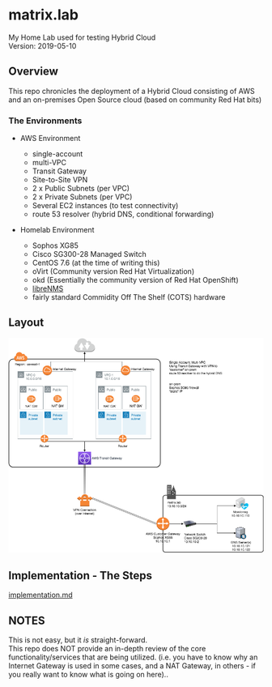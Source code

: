 # matrix.lab
My Home Lab used for testing Hybrid Cloud  
Version: 2019-05-10

## Overview
This repo chronicles the deployment of a Hybrid Cloud consisting of AWS and an on-premises Open Source cloud (based on community Red Hat bits)  
### The Environments
* AWS Environment 
  * single-account 
  * multi-VPC 
  * Transit Gateway
  * Site-to-Site VPN
  * 2 x Public Subnets (per VPC)
  * 2 x Private Subnets (per VPC)
  * Several EC2 instances (to test connectivity)
  * route 53 resolver (hybrid DNS, conditional forwarding)


* Homelab Environment
  * Sophos XG85
  * Cisco SG300-28 Managed Switch
  * CentOS 7.6 (at the time of writing this)
  * oVirt (Community version Red Hat Virtualization)
  * okd (Essentially the community version of Red Hat OpenShift)
  * [libreNMS](https://www.librenms.org/) 
  * fairly standard Commidity Off The Shelf (COTS) hardware

## Layout
![Hybrid-Single_Account.png](Images/Hybrid-Single_Account.png)

## Implementation - The Steps
[implementation.md](implementation.md)

## NOTES
This is not easy, but it *is* straight-forward.  
This repo does NOT provide an in-depth review of the core functionality/services that are being utilized.  (i.e. you have to know why an Internet Gateway is used in some cases, and a NAT Gateway, in others - if you really want to know what is going on here)..

